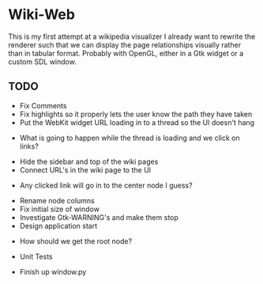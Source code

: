 # Wiki-Web #
This is my first attempt at a wikipedia visualizer
I already want to rewrite the renderer such that we can display the page relationships visually rather than in tabular format.  Probably with OpenGL, either in a Gtk widget or a custom SDL window.  

## TODO ##
* Fix Comments  
* Fix highlights so it properly lets the user know the path they have taken  
* Put the WebKit widget URL loading in to a thread so the UI doesn't hang  
- What is going to happen while the thread is loading and we click on links?  
* Hide the sidebar and top of the wiki pages  
* Connect URL's in the wiki page to the UI  
- Any clicked link will go in to the center node I guess?  
* Rename node columns  
* Fix initial size of window  
* Investigate Gtk-WARNING's and make them stop  
* Design application start  
- How should we get the root node?  
* Unit Tests  
- Finish up window.py

